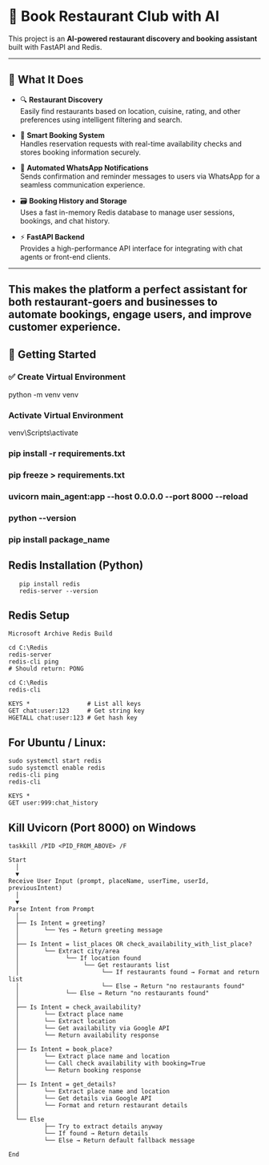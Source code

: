 # 📘 Book Restaurant Club with AI

This project is an **AI-powered restaurant discovery and booking assistant** built with FastAPI and Redis.

---

## 🧠 What It Does

- 🔍 **Restaurant Discovery**  
  Easily find restaurants based on location, cuisine, rating, and other preferences using intelligent filtering and search.

- 📅 **Smart Booking System**  
  Handles reservation requests with real-time availability checks and stores booking information securely.

- 💬 **Automated WhatsApp Notifications**  
  Sends confirmation and reminder messages to users via WhatsApp for a seamless communication experience.

- 🗃️ **Booking History and Storage**  
  Uses a fast in-memory Redis database to manage user sessions, bookings, and chat history.

- ⚡ **FastAPI Backend**  
  Provides a high-performance API interface for integrating with chat agents or front-end clients.

---

This makes the platform a perfect assistant for both restaurant-goers and businesses to **automate bookings**, **engage users**, and **improve customer experience**.
---

## 🚀 Getting Started

### ✅ Create Virtual Environment


python -m venv venv 

### Activate Virtual Environment

venv\Scripts\activate

### pip install -r requirements.txt
### pip freeze > requirements.txt

### uvicorn main_agent:app --host 0.0.0.0 --port 8000 --reload
 ### python --version
 ### pip install package_name

## Redis Installation (Python)
```
   pip install redis
   redis-server --version
```

## Redis Setup
``` Download Redis for Windows:
Microsoft Archive Redis Build

cd C:\Redis
redis-server
redis-cli ping
# Should return: PONG

cd C:\Redis
redis-cli

KEYS *                # List all keys
GET chat:user:123     # Get string key
HGETALL chat:user:123 # Get hash key
```
##  For Ubuntu / Linux:

``` sudo apt install redis-server
sudo systemctl start redis
sudo systemctl enable redis
redis-cli ping
redis-cli

KEYS *
GET user:999:chat_history
```
## Kill Uvicorn (Port 8000) on Windows

```netstat -ano | findstr :8000
taskkill /PID <PID_FROM_ABOVE> /F
```

```
Start
  │
  ▼
Receive User Input (prompt, placeName, userTime, userId, previousIntent)
  │
  ▼
Parse Intent from Prompt
  │
  ├── Is Intent = greeting?
  │       └── Yes → Return greeting message
  │
  ├── Is Intent = list_places OR check_availability_with_list_place?
  │       └── Extract city/area
  │             └── If location found
  │                  └── Get restaurants list
  │                       └── If restaurants found → Format and return list
  │                       └── Else → Return "no restaurants found"
  │             └── Else → Return "no restaurants found"
  │
  ├── Is Intent = check_availability?
  │       └── Extract place name
  │       └── Extract location
  │       └── Get availability via Google API
  │       └── Return availability response
  │
  ├── Is Intent = book_place?
  │       └── Extract place name and location
  │       └── Call check availability with booking=True
  │       └── Return booking response
  │
  ├── Is Intent = get_details?
  │       └── Extract place name and location
  │       └── Get details via Google API
  │       └── Format and return restaurant details
  │
  └── Else
          ├── Try to extract details anyway
          └── If found → Return details
          └── Else → Return default fallback message

End
```
